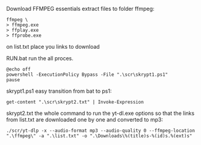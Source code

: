 Download FFMPEG essentials
extract files to folder ffmpeg:

    ffmpeg \ 
    > ffmpeg.exe
    > ffplay.exe
    > ffprobe.exe

on list.txt place you links to download

RUN.bat 
run the all proces.

    @echo off
    powershell -ExecutionPolicy Bypass -File ".\scr\skrypt1.ps1"
    pause  

skrypt1.ps1 
easy transition from bat to ps1:

    get-content ".\scr\skrypt2.txt" | Invoke-Expression

skrypt2.txt 
the whole command to run the yt-dl.exe options so that the links from list.txt are downloaded one by one and converted to mp3:

    ./scr/yt-dlp -x --audio-format mp3 --audio-quality 0 --ffmpeg-location ".\ffmpeg\" -a ".\list.txt" -o ".\Downloads\%(title)s-%(id)s.%(ext)s"

